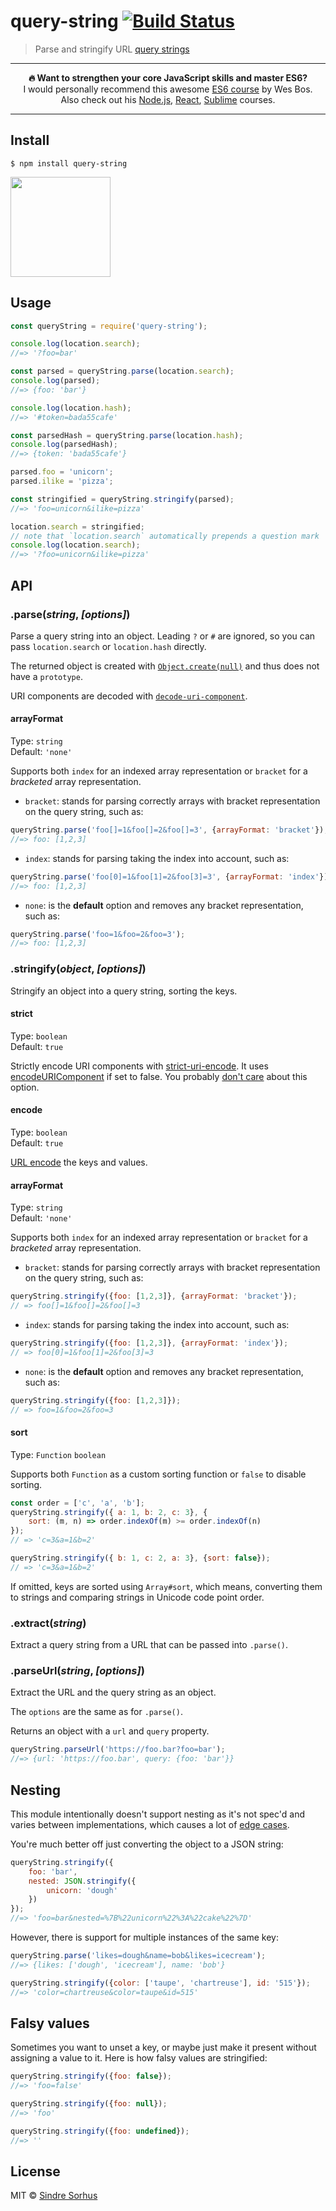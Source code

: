 # query-string [![Build Status](https://travis-ci.org/sindresorhus/query-string.svg?branch=master)](https://travis-ci.org/sindresorhus/query-string)

> Parse and stringify URL [query strings](https://en.wikipedia.org/wiki/Query_string)

---

<p align="center"><b>🔥 Want to strengthen your core JavaScript skills and master ES6?</b><br>I would personally recommend this awesome <a href="https://ES6.io/friend/AWESOME">ES6 course</a> by Wes Bos.<br>Also check out his <a href="https://LearnNode.com/friend/AWESOME">Node.js</a>, <a href="https://ReactForBeginners.com/friend/AWESOME">React</a>, <a href="https://SublimeTextBook.com/friend/AWESOME">Sublime</a> courses.</p>

---


## Install

```
$ npm install query-string
```

<a href="https://www.patreon.com/sindresorhus">
	<img src="https://c5.patreon.com/external/logo/become_a_patron_button@2x.png" width="160">
</a>


## Usage

```js
const queryString = require('query-string');

console.log(location.search);
//=> '?foo=bar'

const parsed = queryString.parse(location.search);
console.log(parsed);
//=> {foo: 'bar'}

console.log(location.hash);
//=> '#token=bada55cafe'

const parsedHash = queryString.parse(location.hash);
console.log(parsedHash);
//=> {token: 'bada55cafe'}

parsed.foo = 'unicorn';
parsed.ilike = 'pizza';

const stringified = queryString.stringify(parsed);
//=> 'foo=unicorn&ilike=pizza'

location.search = stringified;
// note that `location.search` automatically prepends a question mark
console.log(location.search);
//=> '?foo=unicorn&ilike=pizza'
```


## API

### .parse(*string*, *[options]*)

Parse a query string into an object. Leading `?` or `#` are ignored, so you can pass `location.search` or `location.hash` directly.

The returned object is created with [`Object.create(null)`](https://developer.mozilla.org/en-US/docs/Web/JavaScript/Reference/Global_Objects/Object/create) and thus does not have a `prototype`.

URI components are decoded with [`decode-uri-component`](https://github.com/SamVerschueren/decode-uri-component).

#### arrayFormat

Type: `string`<br>
Default: `'none'`

Supports both `index` for an indexed array representation or `bracket` for a *bracketed* array representation.

- `bracket`: stands for parsing correctly arrays with bracket representation on the query string, such as:

```js
queryString.parse('foo[]=1&foo[]=2&foo[]=3', {arrayFormat: 'bracket'});
//=> foo: [1,2,3]
```

- `index`: stands for parsing taking the index into account, such as:

```js
queryString.parse('foo[0]=1&foo[1]=2&foo[3]=3', {arrayFormat: 'index'});
//=> foo: [1,2,3]
```

- `none`: is the **default** option and removes any bracket representation, such as:

```js
queryString.parse('foo=1&foo=2&foo=3');
//=> foo: [1,2,3]
```

### .stringify(*object*, *[options]*)

Stringify an object into a query string, sorting the keys.

#### strict

Type: `boolean`<br>
Default: `true`

Strictly encode URI components with [strict-uri-encode](https://github.com/kevva/strict-uri-encode). It uses [encodeURIComponent](https://developer.mozilla.org/en/docs/Web/JavaScript/Reference/Global_Objects/encodeURIComponent)
if set to false. You probably [don't care](https://github.com/sindresorhus/query-string/issues/42) about this option.

#### encode

Type: `boolean`<br>
Default: `true`

[URL encode](https://developer.mozilla.org/en/docs/Web/JavaScript/Reference/Global_Objects/encodeURIComponent) the keys and values.

#### arrayFormat

Type: `string`<br>
Default: `'none'`

Supports both `index` for an indexed array representation or `bracket` for a *bracketed* array representation.

- `bracket`: stands for parsing correctly arrays with bracket representation on the query string, such as:

```js
queryString.stringify({foo: [1,2,3]}, {arrayFormat: 'bracket'});
// => foo[]=1&foo[]=2&foo[]=3
```

- `index`: stands for parsing taking the index into account, such as:

```js
queryString.stringify({foo: [1,2,3]}, {arrayFormat: 'index'});
// => foo[0]=1&foo[1]=2&foo[3]=3
```

- `none`: is the __default__ option and removes any bracket representation, such as:

```js
queryString.stringify({foo: [1,2,3]});
// => foo=1&foo=2&foo=3
```

#### sort

Type: `Function` `boolean`

Supports both `Function` as a custom sorting function or `false` to disable sorting.

```js
const order = ['c', 'a', 'b'];
queryString.stringify({ a: 1, b: 2, c: 3}, {
	sort: (m, n) => order.indexOf(m) >= order.indexOf(n)
});
// => 'c=3&a=1&b=2'
```

```js
queryString.stringify({ b: 1, c: 2, a: 3}, {sort: false});
// => 'c=3&a=1&b=2'
```

If omitted, keys are sorted using `Array#sort`, which means, converting them to strings and comparing strings in Unicode code point order.

### .extract(*string*)

Extract a query string from a URL that can be passed into `.parse()`.

### .parseUrl(*string*, *[options]*)

Extract the URL and the query string as an object.

The `options` are the same as for `.parse()`.

Returns an object with a `url` and `query` property.

```js
queryString.parseUrl('https://foo.bar?foo=bar');
//=> {url: 'https://foo.bar', query: {foo: 'bar'}}
```


## Nesting

This module intentionally doesn't support nesting as it's not spec'd and varies between implementations, which causes a lot of [edge cases](https://github.com/visionmedia/node-querystring/issues).

You're much better off just converting the object to a JSON string:

```js
queryString.stringify({
	foo: 'bar',
	nested: JSON.stringify({
		unicorn: 'dough'
	})
});
//=> 'foo=bar&nested=%7B%22unicorn%22%3A%22cake%22%7D'
```

However, there is support for multiple instances of the same key:

```js
queryString.parse('likes=dough&name=bob&likes=icecream');
//=> {likes: ['dough', 'icecream'], name: 'bob'}

queryString.stringify({color: ['taupe', 'chartreuse'], id: '515'});
//=> 'color=chartreuse&color=taupe&id=515'
```


## Falsy values

Sometimes you want to unset a key, or maybe just make it present without assigning a value to it. Here is how falsy values are stringified:

```js
queryString.stringify({foo: false});
//=> 'foo=false'

queryString.stringify({foo: null});
//=> 'foo'

queryString.stringify({foo: undefined});
//=> ''
```


## License

MIT © [Sindre Sorhus](https://sindresorhus.com)
